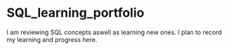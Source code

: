 # SQL_learning_portfolio
I am reviewing SQL concepts aswell as learning new ones. I plan to record my learning and progress here.

